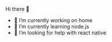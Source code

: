  Hi there 👋

- 🔭 I’m currently working on home
- 🌱 I’m currently learning node.js
- 🤔 I’m looking for help with react native
